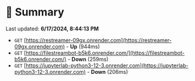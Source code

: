 # 📖 Summary
Last updated: **6/17/2024, 8:44:13 PM**

- `GET` [https://restreamer-09gx.onrender.com](https://restreamer-09gx.onrender.com) - **Up** (944ms)
- `GET` [https://filestreambot-b5k6.onrender.com/](https://filestreambot-b5k6.onrender.com/) - **Down** (259ms)
- `GET` [https://jupyterlab-python3-12-3.onrender.com](https://jupyterlab-python3-12-3.onrender.com) - **Down** (206ms)
